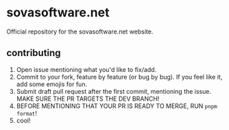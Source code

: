 # sovasoftware.net

Official repository for the sovasoftware.net website.

## contributing

1. Open issue mentioning what you'd like to fix/add.
2. Commit to your fork, feature by feature (or bug by bug). If you feel like it, add some emojis for fun.
3. Submit draft pull request after the first commit, mentioning the issue. MAKE SURE THE PR TARGETS THE DEV BRANCH!
4. BEFORE MENTIONING THAT YOUR PR IS READY TO MERGE, RUN `pnpm format`!
5. cool!
